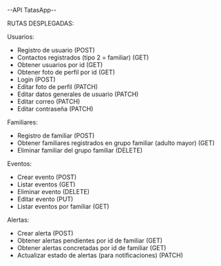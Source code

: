 --API TatasApp--

RUTAS DESPLEGADAS:

Usuarios:

- Registro de usuario (POST)
- Contactos registrados (tipo 2 = familiar) (GET)
- Obtener usuarios por id (GET)
- Obtener foto de perfil por id (GET)
- Login (POST)
- Editar foto de perfil (PATCH)
- Editar datos generales de usuario (PATCH)
- Editar correo (PATCH)
- Editar contraseña (PATCH)

Familiares:

- Registro de familiar (POST)
- Obtener familiares registrados en grupo familiar (adulto mayor) (GET)
- Eliminar familiar del grupo familiar (DELETE)

Eventos:

- Crear evento (POST)
- Listar eventos (GET)
- Eliminar evento (DELETE)
- Editar evento (PUT)
- Listar eventos por familiar (GET)

Alertas:

- Crear alerta (POST)
- Obtener alertas pendientes por id de familiar (GET)
- Obtener alertas concretadas por id de familiar (GET)
- Actualizar estado de alertas (para notificaciones) (PATCH)